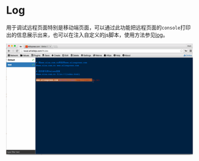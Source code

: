 # Log
用于调试远程页面特别是移动端页面，可以通过此功能把远程页面的`console`打印出的信息展示出来，也可以在注入自定义的js脚本，使用方法参见[log](../rules/log.html)。

![Log](../img/log.gif)